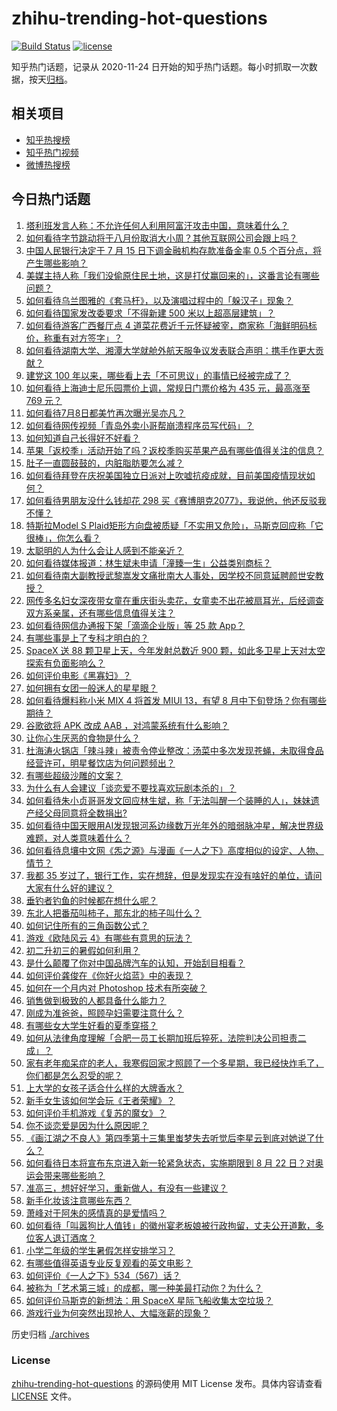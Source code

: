# zhihu-trending-hot-questions

[![Build Status](https://github.com/justjavac/zhihu-trending-hot-questions/workflows/ci/badge.svg?branch=master)](https://github.com/justjavac/zhihu-trending-hot-questions/actions)
[![license](https://img.shields.io/github/license/justjavac/zhihu-trending-hot-questions)](https://github.com/justjavac/zhihu-trending-hot-questions/blob/master/LICENSE)

知乎热门话题，记录从 2020-11-24 日开始的知乎热门话题。每小时抓取一次数据，按天[归档](./archives)。

## 相关项目

- [知乎热搜榜](https://github.com/justjavac/zhihu-trending-top-search)
- [知乎热门视频](https://github.com/justjavac/zhihu-trending-hot-video)
- [微博热搜榜](https://github.com/justjavac/weibo-trending-hot-search)

## 今日热门话题

<!-- BEGIN -->
<!-- 最后更新时间 Sat Jul 10 2021 03:21:31 GMT+0800 (China Standard Time) -->

1. [塔利班发言人称：不允许任何人利用阿富汗攻击中国，意味着什么？](https://www.zhihu.com/question/471209373)
2. [如何看待字节跳动将于八月份取消大小周？其他互联网公司会跟上吗？](https://www.zhihu.com/question/471196364)
3. [中国人民银行决定于 7 月 15 日下调金融机构存款准备金率 0.5
   个百分点，将产生哪些影响？](https://www.zhihu.com/question/471178899)
4. [美媒主持人称「我们没偷原住民土地，这是打仗赢回来的」，这番言论有哪些问题？](https://www.zhihu.com/question/471060396)
5. [如何看待乌兰图雅的《套马杆》，以及演唱过程中的「躲汉子」现象？](https://www.zhihu.com/question/467271332)
6. [如何看待国家发改委要求「不得新建 500 米以上超高层建筑」？](https://www.zhihu.com/question/470500743)
7. [如何看待游客广西餐厅点 4
   道菜花费近千元怀疑被宰，商家称「海鲜明码标价，称重有对方签字」？](https://www.zhihu.com/question/470587185)
8. [如何看待湖南大学、湘潭大学就舱外航天服争议发表联合声明：携手作更大贡献？](https://www.zhihu.com/question/471210964)
9. [建党这 100 年以来，哪些看上去「不可思议」的事情已经被完成了？](https://www.zhihu.com/question/468798487)
10. [如何看待上海迪士尼乐园票价上调，常规日门票价格为 435 元，最高涨至 769
    元？](https://www.zhihu.com/question/471106076)
11. [如何看待7月8日都美竹再次曝光吴亦凡？](https://www.zhihu.com/question/470964638)
12. [如何看待网传视频「青岛外卖小哥帮崩溃程序员写代码」？](https://www.zhihu.com/question/470908424)
13. [如何知道自己长得好不好看？](https://www.zhihu.com/question/469915498)
14. [苹果「返校季」活动开始了吗？返校季购买苹果产品有哪些值得关注的信息？](https://www.zhihu.com/question/470828574)
15. [肚子一直圆鼓鼓的，内脏脂肪要怎么减？](https://www.zhihu.com/question/45723322)
16. [如何看待拜登在庆祝美国独立日派对上吹嘘抗疫成就，目前美国疫情现状如何？](https://www.zhihu.com/question/470332850)
17. [如何看待男朋友没什么钱却花 298
    买《赛博朋克2077》，我说他，他还反驳我不懂？](https://www.zhihu.com/question/395466027)
18. [特斯拉Model S
    Plaid矩形方向盘被质疑「不实用又危险」，马斯克回应称「它很棒」，你怎么看？](https://www.zhihu.com/question/465729695)
19. [太聪明的人为什么会让人感到不能亲近？](https://www.zhihu.com/question/449801792)
20. [如何看待媒体报道：林生斌未申请「潼臻一生」公益类别商标？](https://www.zhihu.com/question/471150295)
21. [如何看待南大副教授武黎嵩发文痛批南大人事处，因学校不同意延聘颜世安教授？](https://www.zhihu.com/question/470991655)
22. [网传多名妇女深夜带女童在重庆街头卖花，女童卖不出花被扇耳光，后经调查双方系亲属，还有哪些信息值得关注？](https://www.zhihu.com/question/471103183)
23. [如何看待网信办通报下架「滴滴企业版」等 25 款 App？](https://www.zhihu.com/question/471232696)
24. [有哪些事是上了专科才明白的？](https://www.zhihu.com/question/322703564)
25. [SpaceX 送 88 颗卫星上天，今年发射总数近 900
    颗，如此多卫星上天对太空探索有负面影响么？](https://www.zhihu.com/question/470453437)
26. [如何评价电影《黑寡妇》？](https://www.zhihu.com/question/276793168)
27. [如何拥有女团一般迷人的星星眼？](https://www.zhihu.com/question/431143857)
28. [如何看待爆料称小米 MIX 4 将首发 MIUI 13，有望 8
    月中下旬登场？你有哪些期待？](https://www.zhihu.com/question/470371928)
29. [谷歌欲将 APK 改成 AAB ，对鸿蒙系统有什么影响？](https://www.zhihu.com/question/469684650)
30. [让你心生厌恶的食物是什么？](https://www.zhihu.com/question/468990798)
31. [杜海涛火锅店「辣斗辣」被责令停业整改：汤菜中多次发现苍蝇，未取得食品经营许可，明星餐饮店为何问题频出？](https://www.zhihu.com/question/470854902)
32. [有哪些超级沙雕的文案？](https://www.zhihu.com/question/467925312)
33. [为什么有人会建议「谈恋爱不要找喜欢玩剧本杀的」？](https://www.zhihu.com/question/470321362)
34. [如何看待朱小贞哥哥发文回应林生斌，称「无法叫醒一个装睡的人」，妹妹遗产经父母同意将全数捐出?](https://www.zhihu.com/question/470995271)
35. [如何看待中国天眼用AI发现银河系边缘数万光年外的暗弱脉冲星，解决世界级难题，对人类意味着什么？](https://www.zhihu.com/question/470923118)
36. [如何看待息壤中文网《炁之源》与漫画《一人之下》高度相似的设定、人物、情节？](https://www.zhihu.com/question/470549627)
37. [我都 35
    岁过了，银行工作，实在想辞，但是发现实在没有啥好的单位，请问大家有什么好的建议？](https://www.zhihu.com/question/463128218)
38. [垂钓者钓鱼的时候都在想什么呢？](https://www.zhihu.com/question/465012075)
39. [东北人把番茄叫柿子，那东北的柿子叫什么？](https://www.zhihu.com/question/459057274)
40. [如何记住所有的三角函数公式？](https://www.zhihu.com/question/63652417)
41. [游戏《欧陆风云 4》有哪些有意思的玩法？](https://www.zhihu.com/question/322756892)
42. [初二升初三的暑假如何利用？](https://www.zhihu.com/question/405276565)
43. [是什么颠覆了你对中国品牌汽车的认知，开始刮目相看？](https://www.zhihu.com/question/450821353)
44. [如何评价龚俊在《你好火焰蓝》中的表现？](https://www.zhihu.com/question/469735496)
45. [如何在一个月内对 Photoshop 技术有所突破？](https://www.zhihu.com/question/39164259)
46. [销售做到极致的人都具备什么能力？](https://www.zhihu.com/question/458364420)
47. [刚成为准爸爸，照顾孕妇需要注意什么？](https://www.zhihu.com/question/366967759)
48. [有哪些女大学生好看的夏季穿搭？](https://www.zhihu.com/question/316762010)
49. [如何从法律角度理解「合肥一员工长期加班后猝死，法院判决公司担责二成」？](https://www.zhihu.com/question/470842903)
50. [家有老年痴呆症的老人，我寒假回家才照顾了一个多星期，我已经快炸毛了，你们都是怎么忍受的呢？](https://www.zhihu.com/question/39952242)
51. [上大学的女孩子适合什么样的大牌香水？](https://www.zhihu.com/question/467421722)
52. [新手女生该如何学会玩《王者荣耀》？](https://www.zhihu.com/question/314613607)
53. [如何评价手机游戏《复苏的魔女》？](https://www.zhihu.com/question/470739380)
54. [你不谈恋爱是因为什么原因呢？](https://www.zhihu.com/question/470227826)
55. [《画江湖之不良人》第四季第十三集里蚩梦失去听觉后李星云到底对她说了什么？](https://www.zhihu.com/question/470890032)
56. [如何看待日本将宣布东京进入新一轮紧急状态，实施期限到 8 月 22
    日？对奥运会带来哪些影响？](https://www.zhihu.com/question/470817265)
57. [准高三，想好好学习，重新做人，有没有一些建议？](https://www.zhihu.com/question/470762012)
58. [新手化妆该注意哪些东西？](https://www.zhihu.com/question/467014822)
59. [萧峰对于阿朱的感情真的是爱情吗？](https://www.zhihu.com/question/27494668)
60. [如何看待「叫嚣狗比人值钱」的徽州宴老板娘被行政拘留，丈夫公开道歉，多位客人退订酒席？](https://www.zhihu.com/question/470671135)
61. [小学二年级的学生暑假怎样安排学习？](https://www.zhihu.com/question/407778994)
62. [有哪些值得英语专业反复观看的英文电影？](https://www.zhihu.com/question/327827779)
63. [如何评价《一人之下》534（567）话？](https://www.zhihu.com/question/470973567)
64. [被称为「艺术第三城」的成都，哪一种美最打动你？为什么？](https://www.zhihu.com/question/469305591)
65. [如何评价马斯克的新想法：用 SpaceX 星际飞船收集太空垃圾？](https://www.zhihu.com/question/470417380)
66. [游戏行业为何突然出现抢人、大幅涨薪的现象？](https://www.zhihu.com/question/468141499)

<!-- END -->

历史归档 [./archives](./archives)

### License

[zhihu-trending-hot-questions](https://github.com/justjavac/zhihu-trending-hot-questions)
的源码使用 MIT License 发布。具体内容请查看 [LICENSE](./LICENSE) 文件。
